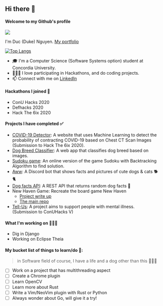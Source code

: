 ## Hi there 👋

#### Welcome to my Github's profile
![](https://komarev.com/ghpvc/?username=DukeNgn&color=brightgreen)

I'm Duc (Duke) Nguyen.
[My portfolio](https://www.ducnguyen.dev/)


[![Top Langs](https://github-readme-stats.vercel.app/api/top-langs/?username=DukeNgn&hide=css,html&layout=compact&langs_count=8)](https://github.com/anuraghazra/github-readme-stats)

- 🎓  I'm a Computer Science (Software Systems option) student at Concordia University. 
- 👨🏻‍💻  I love participating in Hackathons, and do coding projects. 
- 📫  Connect with me on [LinkedIn](https://www.linkedin.com/in/ductringn/)

#### Hackathons I joined 🚀
+ ConU Hacks 2020
+ Defhacks 2020
+ Hack The 6ix 2020

#### Projects I have completed ✅
+ [COVID-19 Detector](https://github.com/DukeNgn/COVID19-Detector): A website that uses Machine Learning to detect the probability of contracting COVID-19 based on Chest CT Scan Images (Submission to Hack The 6ix 2020).
+ [Dog Breed Classifier](https://github.com/DukeNgn/Dog-breed-Classifier): A web app that classifies dog breed based on images.
+ [Sudoku game](https://github.com/DukeNgn/Sudoku-Game): An online version of the game Sudoku with Backtracking Algorithm to find solution.
+ [Aww](https://github.com/DukeNgn/Aww): A Discord bot that shows facts and pictures of cute dogs & cats 🐕🐈
+ [Dog facts API](https://github.com/DukeNgn/Dog-facts-API): A REST API that returns random dog facts 🐶
+ New Haven Game: Recreate the board game New Haven
    - [Project write up](https://github.com/DukeNgn/New-Haven-sources)
    - [The main repo](https://github.com/DukeNgn/New-Haven-Board-Game)
+ [Tell-Us](https://github.com/DukeNgn/Tell-Us): A project aims to support people with mental illness. (Submission to ConUHacks V)

#### What I'm working on 👨🏻‍💻
+ Dig in Django
+ Working on Eclipse Theia

#### My bucket list of things to learn/do 🌱:
> in Software field of course, I have a life and a dog other than this 🤷🏻‍♂️
+ [ ] Work on a project that has multithreading aspect
+ [ ] Create a Chrome plugin
+ [ ] Learn OpenCV
+ [ ] Learn more about Rust
+ [ ] Write a Vim/NeoVim plugin with Rust or Python
+ [ ] Always wonder about Go, will give it a try!
